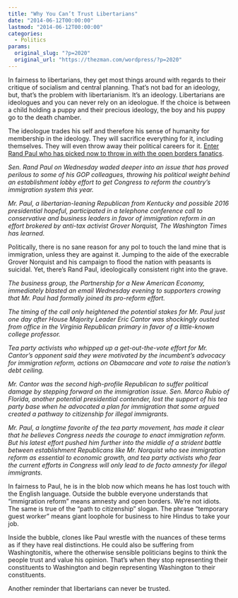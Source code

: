 ```yaml
---
title: "Why You Can’t Trust Libertarians"
date: "2014-06-12T00:00:00"
lastmod: "2014-06-12T00:00:00"
categories:
  - Politics
params:
  original_slug: "?p=2020"
  original_url: "https://thezman.com/wordpress/?p=2020"
---
```


In fairness to libertarians, they get most things around with regards to
their critique of socialism and central planning. That’s not bad for an
ideology, but, that’s the problem with libertarianism. It’s an ideology.
Libertarians are ideologues and you can never rely on an ideologue. If
the choice is between a child holding a puppy and their precious
ideology, the boy and his puppy go to the death chamber.

The ideologue trades his self and therefore his sense of humanity for
membership in the ideology. They will sacrifice everything for it,
including themselves. They will even throw away their political careers
for it. <a
href="http://www.washingtontimes.com/news/2014/jun/11/exclusive-rand-paul-throws-weight-behind-immigrati/"
rel="noopener noreferrer" target="_blank">Enter Rand Paul who has picked
now to throw in with the open borders fanatics</a>.

*Sen. Rand Paul on Wednesday waded deeper into an issue that has proved
perilous to some of his GOP colleagues, throwing his political weight
behind an establishment lobby effort to get Congress to reform the
country’s immigration system this year.*

*Mr. Paul, a libertarian-leaning Republican from Kentucky and possible
2016 presidential hopeful, participated in a telephone conference call
to conservative and business leaders in favor of immigration reform in
an effort brokered by anti-tax activist Grover Norquist, The Washington
Times has learned.*

Politically, there is no sane reason for any pol to touch the land mine
that is immigration, unless they are against it. Jumping to the aide of
the execrable Grover Norquist and his campaign to flood the nation with
peasants is suicidal. Yet, there’s Rand Paul, ideologically consistent
right into the grave.

*The business group, the Partnership for a New American Economy,
immediately blasted an email Wednesday evening to supporters crowing
that Mr. Paul had formally joined its pro-reform effort.*

*The timing of the call only heightened the potential stakes for Mr.
Paul just one day after House Majority Leader Eric Cantor was shockingly
ousted from office in the Virginia Republican primary in favor of a
little-known college professor.*

*Tea party activists who whipped up a get-out-the-vote effort for Mr.
Cantor’s opponent said they were motivated by the incumbent’s advocacy
for immigration reform, actions on Obamacare and vote to raise the
nation’s debt ceiling.*

*Mr. Cantor was the second high-profile Republican to suffer political
damage by stepping forward on the immigration issue. Sen. Marco Rubio of
Florida, another potential presidential contender, lost the support of
his tea party base when he advocated a plan for immigration that some
argued created a pathway to citizenship for illegal immigrants.*

*Mr. Paul, a longtime favorite of the tea party movement, has made it
clear that he believes Congress needs the courage to enact immigration
reform. But his latest effort pushed him further into the middle of a
strident battle between establishment Republicans like Mr. Norquist who
see immigration reform as essential to economic growth, and tea party
activists who fear the current efforts in Congress will only lead to de
facto amnesty for illegal immigrants.*

In fairness to Paul, he is in the blob now which means he has lost touch
with the English language. Outside the bubble everyone understands that
“immigration reform” means amnesty and open borders. We’re not idiots.
The same is true of the “path to citizenship” slogan. The phrase
“temporary guest worker” means giant loophole for business to hire
Hindus to take your job.

Inside the bubble, clones like Paul wrestle with the nuances of these
terms as if they have real distinctions. He could also be suffering from
Washingtonitis, where the otherwise sensible politicians begins to think
the people trust and value his opinion. That’s when they stop
representing their constituents to Washington and begin representing
Washington to their constituents.

Another reminder that libertarians can never be trusted.
